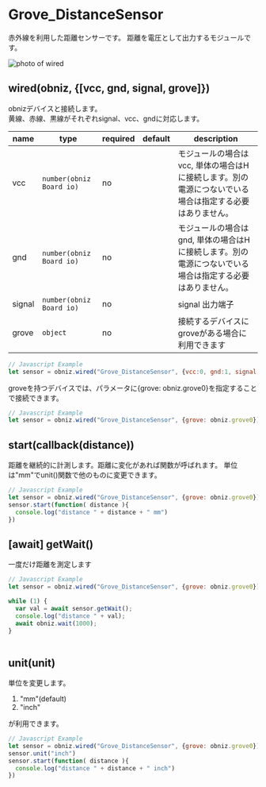 # Grove_DistanceSensor
赤外線を利用した距離センサーです。
距離を電圧として出力するモジュールです。

![photo of wired](image.jpg)


## wired(obniz, {[vcc, gnd, signal, grove]})

obnizデバイスと接続します。  
黄線、赤線、黒線がそれぞれsignal、vcc、gndに対応します。  

name | type | required | default | description
--- | --- | --- | --- | ---
vcc | `number(obniz Board io)` | no |  &nbsp; | モジュールの場合はvcc, 単体の場合はHに接続します。別の電源につないでいる場合は指定する必要はありません。
gnd | `number(obniz Board io)` | no |  &nbsp; | モジュールの場合はgnd, 単体の場合はHに接続します。別の電源につないでいる場合は指定する必要はありません。
signal | `number(obniz Board io)` | no |  &nbsp; | 	signal 出力端子
grove | `object` | no | &nbsp;  | 接続するデバイスにgroveがある場合に利用できます

```javascript
// Javascript Example
let sensor = obniz.wired("Grove_DistanceSensor", {vcc:0, gnd:1, signal:2})
```

groveを持つデバイスでは、パラメータに{grove: obniz.grove0}を指定することで接続できます。
```javascript
// Javascript Example
let sensor = obniz.wired("Grove_DistanceSensor", {grove: obniz.grove0});
```

## start(callback(distance))
距離を継続的に計測します。距離に変化があれば関数が呼ばれます。
単位は"mm"でunit()関数で他のものに変更できます。
```javascript
// Javascript Example
let sensor = obniz.wired("Grove_DistanceSensor", {grove: obniz.grove0});
sensor.start(function( distance ){
  console.log("distance " + distance + " mm")
})
```

## [await] getWait()
一度だけ距離を測定します

```javascript
// Javascript Example
let sensor = obniz.wired("Grove_DistanceSensor", {grove: obniz.grove0});

while (1) {
  var val = await sensor.getWait();
  console.log("distance " + val);
  await obniz.wait(1000);
}
    
```
    
## unit(unit)
単位を変更します。

1. "mm"(default)
2. "inch"

が利用できます。

```javascript
// Javascript Example
let sensor = obniz.wired("Grove_DistanceSensor", {grove: obniz.grove0});
sensor.unit("inch")
sensor.start(function( distance ){
  console.log("distance " + distance + " inch")
})
```